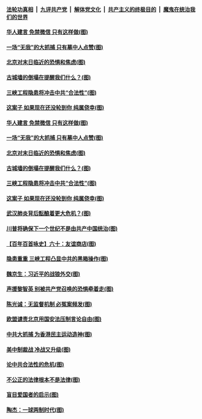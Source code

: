 ####  [法轮功真相](../../../../basic/blob/master/README.md?t=08122231) &nbsp;|&nbsp; [九评共产党](../../../../9ping.md/blob/master/README.md?t=08122231) &nbsp;|&nbsp; [解体党文化](../../../../jtdwh.md/blob/master/README.md?t=08122231)  &nbsp;|&nbsp; [共产主义的终极目的](../../../../gczydzjmd.md/blob/master/README.md?t=08122231) &nbsp;|&nbsp; [魔鬼在统治我们的世界](../../../../mgztzwmdsj.md/blob/master/README.md?t=08122231) 

#### [华人建言 免禁微信 只有这样做(图)](../pages/p4/942654.md?t=08122231) 

#### [一场“无我”的大抓捕 只有墓中人点赞(图)](../pages/p4/942703.md?t=08122231) 

#### [北京对末日临近的恐惧和焦虑(图)](../pages/p4/942666.md?t=08122231) 

#### [古城墙的倒塌在提醒我们什么？(图)](../pages/p4/942562.md?t=08122231) 

#### [三峡工程隐患将冲击中共“合法性”(图)](../pages/p4/942662.md?t=08122231) 

#### [这案子 如果现在还没轮到你 纯属侥幸(图)](../pages/p4/942670.md?t=08122231) 

#### [华人建言 免禁微信 只有这样做(图)](../pages/p4/942654.md?t=08122231) 

#### [一场“无我”的大抓捕 只有墓中人点赞(图)](../pages/p4/942703.md?t=08122231) 

#### [北京对末日临近的恐惧和焦虑(图)](../pages/p4/942666.md?t=08122231) 

#### [古城墙的倒塌在提醒我们什么？(图)](../pages/p4/942562.md?t=08122231) 

#### [三峡工程隐患将冲击中共“合法性”(图)](../pages/p4/942662.md?t=08122231) 

#### [这案子 如果现在还没轮到你 纯属侥幸(图)](../pages/p4/942670.md?t=08122231) 

#### [武汉肺炎背后酝酿着更大危机？(图)](../pages/p4/942668.md?t=08122231) 

#### [川普将确保下一个世纪不是由共产中国统治(图)](../pages/p4/942656.md?t=08122231) 

#### [【百年百首咏史】六十：友谊商店(图)](../pages/p4/942298.md?t=08122231) 

#### [隐患重重 三峡工程凸显中共的黑箱操作(图)](../pages/p4/942587.md?t=08122231) 

#### [魏京生：习近平的战狼外交(图)](../pages/p4/942556.md?t=08122231) 

#### [声援黎智英 别被共产党召唤的恐惧牵着走(图)](../pages/p4/942554.md?t=08122231) 

#### [陈光诚：无监督机制 必冤案频发(图)](../pages/p4/942553.md?t=08122231) 

#### [欧盟谴责北京用国安法压制言论自由(图)](../pages/p4/942551.md?t=08122231) 

#### [中共大抓捕 为香港民主运动造神(图)](../pages/p4/942549.md?t=08122231) 

#### [美中制裁战 冷战又升级(图)](../pages/p4/942547.md?t=08122231) 

#### [论中共合法性的危机(图)](../pages/p4/942420.md?t=08122231) 

#### [不公正的法律根本不是法律(图)](../pages/p4/942481.md?t=08122231) 

#### [盲目爱国者的启示(图)](../pages/p4/942325.md?t=08122231) 

#### [陶杰：一球两制时代(图)](../pages/p4/942412.md?t=08122231) 

